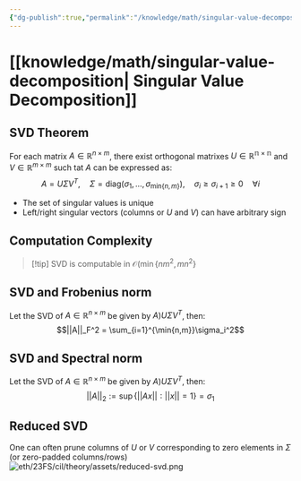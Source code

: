 ```yaml
---
{"dg-publish":true,"permalink":"/knowledge/math/singular-value-decomposition/","tags":["knowledge/math"],"created":"","updated":""}
---
```


# [[knowledge/math/singular-value-decomposition\| Singular Value Decomposition]]

## SVD Theorem
For each matrix $A \in \mathbb{R}^{n \times m}$, there exist orthogonal matrixes $U \in \mathbb{R^{n \times n}}$ and $V \in \mathbb{R}^{m \times m}$ such tat $A$ can be expressed as:
$$
A = U\Sigma V^T, \quad \Sigma= \text{diag}(\sigma_1, \dots, \sigma_{\text{min}\{n,m\}}), \quad \sigma_i \geq \sigma_{i+1} \geq 0 \quad \forall i$$
* The set of singular values is unique
* Left/right singular vectors (columns or $U$ and $V$) can have arbitrary sign

## Computation Complexity
>[!tip] SVD is computable in $\mathcal{O}(\min\{nm^2, mn^2\}$


## SVD and Frobenius norm
Let the SVD of $A \in \mathbb{R}^{n \times m}$ be given by $A ) U\Sigma V^T$, then:
$$||A||_F^2 = \sum_{i=1}^{\min{n,m}}\sigma_i^2$$
## SVD and Spectral norm
Let the SVD of $A \in \mathbb{R}^{n \times m}$ be given by $A ) U\Sigma V^T$, then:
$$
||A||_2 := \sup\{||Ax||: ||x|| = 1\} = \sigma_1$$
## Reduced SVD
One can often prune columns of $U$ or $V$ corresponding to zero elements in $\Sigma$ (or zero-padded columns/rows)
![eth/23FS/cil/theory/assets/reduced-svd.png](/img/user/eth/23FS/cil/theory/assets/reduced-svd.png)